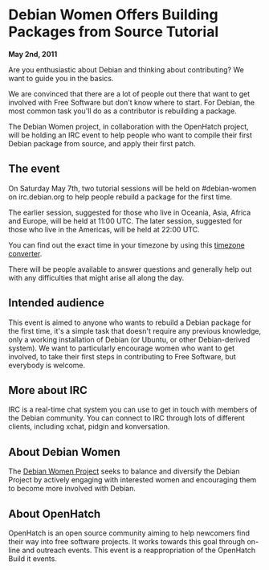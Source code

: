 
Debian Women Offers Building Packages from Source Tutorial
==========================================================


**May 2nd, 2011**


Are you enthusiastic about Debian and thinking about contributing? We
want to guide you in the basics.


We are convinced that there are a lot of people out there that want to
get involved with Free Software but don't know where to start. For
Debian, the most common task you'll do as a contributor is rebuilding
a package.


The Debian Women project, in collaboration with the OpenHatch project,
will be holding an IRC event to help people who want to compile their
first Debian package from source, and apply their first patch.


The event
---------


On Saturday May 7th, two tutorial sessions will be held on
#debian-women on irc.debian.org to help people rebuild a package for
the first time.


The earlier session, suggested for those who live in Oceania, Asia,
Africa and Europe, will be held at 11:00 UTC. The later session,
suggested for those who live in the Americas, will be held at 22:00
UTC.


You can find out the exact time in your timezone by using this
[timezone
converter](http://www.timezoneconverter.com/cgi-bin/tzc.tzc).


There will be people available to answer questions and generally help
out with any difficulties that might arise all along the day.


Intended audience
-----------------


This event is aimed to anyone who wants to rebuild a Debian package
for the first time, it's a simple task that doesn't require any
previous knowledge, only a working installation of Debian (or Ubuntu,
or other Debian-derived system). We want to particularly encourage
women who want to get involved, to take their first steps in
contributing to Free Software, but everybody is welcome.


More about IRC
--------------


IRC is a real-time chat system you can use to get in touch with
members of the Debian community. You can connect to IRC through lots
of different clients, including xchat, pidgin and konversation.


About Debian Women
------------------


The [Debian Women Project](https://www.debian.org/women/) seeks to
balance and diversify the Debian Project by actively engaging with interested
women and encouraging them to become more involved with Debian.


About OpenHatch
---------------


OpenHatch is an open source community aiming to help newcomers find
their way into free software projects. It works towards this goal
through on-line and outreach events. This event is a reappropriation
of the OpenHatch Build it events.



